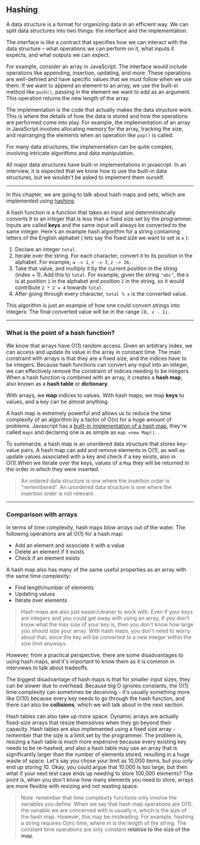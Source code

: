 ## Hashing 

A data structure is a format for organizing data in an efficient way. We can split data structures into two things: the interface and the implementation.

The interface is like a contract that specifies how we can interact with the data structure – what operations we can perform on it, what inputs it expects, and what outputs we can expect.

For example, consider an array in JavaScript. The interface would include operations like appending, insertion, updating, and more. These operations are well-defined and have specific values that we must follow when we use them. If we want to append an element to an array, we use the built-in method like `push()`, passing in the element we want to add as an argument. This operation returns the new length of the array.

The implementation is the code that actually makes the data structure work. This is where the details of how the data is stored and how the operations are performed come into play. For example, the implementation of an array in JavaScript involves allocating memory for the array, tracking the size, and rearranging the elements when an operation like `pop()` is called.

For many data structures, the implementation can be quite complex, involving intricate algorithms and data manipulation. 

 All major  data structures have built-in implementations in javascript. In an interview, it is expected that we know how to use the  built-in data structures, but we wouldn't be asked to implement them  ourself.

------

In this chapter, we are going to talk about hash maps and sets, which are implemented using [hashing](https://en.wikipedia.org/wiki/Hash_function).

A hash function is a function that takes an input and  deterministically converts it to an integer that is less than a fixed  size set by the programmer. Inputs are called **keys** and  the same input will always be converted to the same integer. Here's an  example hash algorithm for a string containing letters of the English  alphabet ( lets say the fixed size we want to set is `x` ):

1. Declare an integer `total`.
2. Iterate over the string. For each character, convert it to its position in the alphabet. For example, `a -> 1`, `c -> 3`, `z -> 26`.
3. Take that value, and multiply it by the current position in the string (index + 1). Add this to `total`. For example, given the string `"abc"`, the `b` is at position `2` in the alphabet and position `2` in the string, so it would contribute `2 * 2 = 4` towards `total`.
4. After going through every character, `total % x` is the converted value.

This algorithm  is just an  example of how one could convert strings into integers.  The final converted value will be in the range `[0, x - 1]`.

------

### What is the point of a hash function?

We know that arrays have O(1) random access. Given an arbitrary index, we can access and update its  value in the array in constant time. The main constraint with arrays is  that they are a fixed size, and the indices have to be integers. Because hash functions can convert any input into an integer, we can  effectively remove the constraint of indices needing to be integers.  When a hash function is combined with an array, it creates a **hash map**, also known as a **hash table** or **dictionary**.

With arrays, we **map** indices to values. With hash maps, we map **keys** to values, and a key can be almost anything. 

A hash map  is extremely powerful and allows us to reduce the  time complexity of an algorithm by a factor of O(n) for a huge amount of problems. Javascript has a [built-in implementation of a hash map](https://en.wikipedia.org/wiki/Hash_table#Implementations),  they're called `maps` and declaring one is as simple as `map =new Map()`. .

To summarize, a hash map is an unordered data structure that stores key-value pairs. A hash map can add and remove elements in O(1), as well as update values associated with a key and check if a key exists, also in O(1).When we iterate over the keys, values of a `Map`  they will be returned in the order in which they were inserted.

> An ordered data structure is one where the insertion order is  "remembered". An unordered data structure is one where the insertion  order is not relevant.

------

### Comparison with arrays

In terms of time complexity, hash maps blow arrays out of the water. The following operations are all O(1) for a hash map:

- Add an element and associate it with a value
- Delete an element if it exists
- Check if an element exists

A hash map also has many of the same useful properties as an array with the same time complexity:

- Find length/number of elements
- Updating values
- Iterate over elements

> Hash maps are also just easier/cleaner to work with. Even if your  keys are integers and you could get away with using an array, if you  don't know what the max size of your key is, then you don't know how  large you should size your array. With hash maps, you don't need to  worry about that, since the key will be converted to a new integer  within the size limit anyways.

However, from a practical perspective, there are some disadvantages  to using hash maps, and it's important to know them as it is common in  interviews to talk about tradeoffs.

The biggest disadvantage of hash maps is that for smaller input  sizes, they can be slower due to overhead. Because big O ignores  constants, the O(1) time complexity can sometimes be deceiving - it's usually something more like O(10) because every key needs to go through the hash function, and there can also be **collisions**, which we will talk about in the next section.

Hash tables can also take up more space. Dynamic arrays are actually  fixed-size arrays that resize themselves when they go beyond their  capacity. Hash tables are also implemented using a fixed size array -  remember that the size is a limit set by the programmer. The problem is, resizing a hash table is much more expensive because every existing key needs to be re-hashed, and also a hash table may use an array that is  significantly larger than the number of elements stored, resulting in a  huge waste of space. Let's say you chose your limit as 10,000 items, but you only end up storing 10. Okay, you could argue that 10,000 is too  large, but then what if your next test case ends up needing to store  100,000 elements? The point is, when you don't know how many elements  you need to store, arrays are more flexible with resizing and not  wasting space.

> Note: remember that time complexity functions only involve the variables you define. When we say that hash map operations are O(1), the variable we are concerned with is usually n, which is the size of the hash map. However, this may be misleading. For example, hashing a string requires O(m) time, where m is the length of the string. The constant time operations are only constant **relative to the size of the map**.